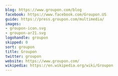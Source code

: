 ```yaml
---
blog: https://www.groupon.com/blog
facebook: https://www.facebook.com/Groupon.US
guide: https://press.groupon.com/multimedia/
images:
- groupon-icon.svg
- groupon-ar21.svg
logohandle: groupon
skipped: 0
sort: groupon
title: Groupon
twitter: groupon
website: https://www.groupon.com/
wikipedia: https://en.wikipedia.org/wiki/Groupon
---
```

